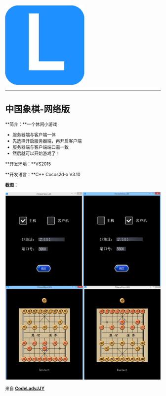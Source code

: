 [![logo](/logo.png)](http://www.codelady.space)

----------

# 中国象棋-网络版

**简介：**一个休闲小游戏

* 服务器端与客户端一体
* 先选择开启服务器端，再开启客户端
* 服务器端与客户端端口需一致
* 然后就可以开始游戏了！

**开发环境：**VS2015

**开发语言：**C++ Cocos2d-x V3.10

**截图：**

![中国象棋](/ChineseChess_LAN.png)

来自 **[CodeLadyJJY](http://www.codelady.space)**